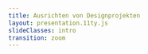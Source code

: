 ```yaml
---
title: Ausrichten von Designprojekten
layout: presentation.11ty.js
slideClasses: intro
transition: zoom
---
```


